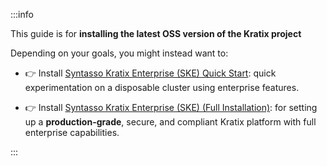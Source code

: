 :::info

This guide is for **installing the latest OSS version of the Kratix project**

Depending on your goals, you might instead want to:

- 👉 Install [Syntasso Kratix Enterprise (SKE) Quick Start](/ske/quick-start):
quick experimentation on a disposable cluster using enterprise features.

- 👉 Install [Syntasso Kratix Enterprise (SKE) (Full
Installation)](/ske/kratix/configuring-ske/intro): for setting up a
**production-grade**, secure, and compliant Kratix platform with full enterprise
capabilities.

:::
